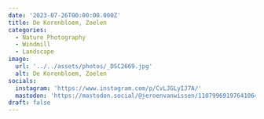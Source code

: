 ```yaml
---
date: '2023-07-26T00:00:00.000Z'
title: De Korenbloem, Zoelen
categories:
  - Nature Photography
  - Windmill
  - Landscape
image:
  url: '../../assets/photos/_DSC2669.jpg'
  alt: De Korenbloem, Zoelen
socials:
  instagram: 'https://www.instagram.com/p/CvLJGLyIJ7A/'
  mastodon: 'https://mastodon.social/@jeroenvanwissen/110799691976410640'
draft: false
---
```


